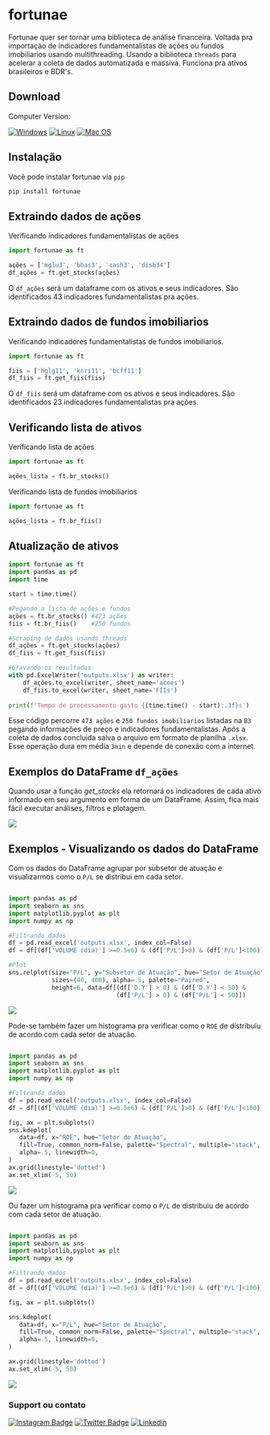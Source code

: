 # fortunae
 Fortunae quer ser tornar uma biblioteca de análise financeira. Voltada pra importação de indicadores fundamentalistas de ações ou fundos imobiliarios usando multithreading. Usando a biblioteca `threads` para acelerar a coleta de dados automatizada e massiva. Funciona pra ativos brasileiros e BDR's.

## Download

Computer Version:

[![Windows](https://img.shields.io/badge/Windows-0078D6?style=for-the-badge&logo=windows&logoColor=white)](https://github.com/seu-usuario/seu-repositorio/releases)
[![Linux](https://img.shields.io/badge/Linux-FF6600?style=for-the-badge&logo=linux&logoColor=white)](https://github.com/seu-usuario/seu-repositorio/releases)
[![Mac OS](https://img.shields.io/badge/mac%20os-000000?style=for-the-badge&logo=macos&logoColor=F0F0F0)](https://github.com/seu-usuario/seu-repositorio/releases)

## Instalação

Você pode instalar fortunae via `pip`

```md
pip install fortunae
```
## Extraindo dados de ações
Verificando indicadores fundamentalistas de ações

```python
import fortunae as ft

ações = ['mglu3', 'bbas3', 'cash3', 'disb34']
df_ações = ft.get_stocks(ações)
```
O `df_ações` será um dataframe com os ativos e seus indicadores. São identificados 43 indicadores fundamentalistas pra ações.

## Extraindo dados de fundos imobiliarios

Verificando indicadores fundamentalistas de fundos imobiliarios.

```python
import fortunae as ft

fiis = ['hglg11', 'knri11', 'bcff11']
df_fiis = ft.get_fiis(fiis)
```
O `df_fiis` será um dataframe com os ativos e seus indicadores. São identificados 23 indicadores fundamentalistas pra ações.

## Verificando lista de ativos
Verificando lista de ações
```python
import fortunae as ft

ações_lista = ft.br_stocks()
```
Verificando lista de fundos imobiliarios
```python
import fortunae as ft

ações_lista = ft.br_fiis()
```

## Atualização de ativos

```python
import fortunae as ft
import pandas as pd
import time 

start = time.time()

#Pegando a lista de ações e fundos
ações = ft.br_stocks() #473 ações
fiis = ft.br_fiis()    #250 fundos

#Scraping de dados usando threads
df_ações = ft.get_stocks(ações)
df_fiis = ft.get_fiis(fiis)

#Gravando os resultados
with pd.ExcelWriter('outputs.xlsx') as writer:  
    df_ações.to_excel(writer, sheet_name='acoes')
    df_fiis.to_excel(writer, sheet_name='FIIs')
    
print(f'Tempo de processamento gasto {(time.time() - start):.3f}s')
```
Esse código percorre `473 ações` e `250 fundos imobiliarios` listadas na `B3` pegando informações de 
preço e indicadores fundamentalistas. Após a coleta de dados concluida salva o arquivo em formato de planilha `.xlsx`. Esse operação dura em média `3min` e depende de conexão com a internet.

## Exemplos do DataFrame `df_ações`
Quando usar a função *get_stocks* ela retornará os indicadores de cada ativo informado em seu argumento em forma de um DataFrame. Assim, fica mais fácil executar análises, filtros e plotagem.

![](imgs/df.PNG)

## Exemplos - Visualizando os dados do DataFrame

Com os dados do DataFrame agrupar por subsetor de atuação e visualizarmos como o `P/L` se distribui em cada setor.
```python

import pandas as pd
import seaborn as sns
import matplotlib.pyplot as plt
import numpy as np

#Filtrando dados
df = pd.read_excel('outputs.xlsx', index_col=False)
df = df[(df['VOLUME (dia)'] >=0.5e6) & (df['P/L']>0) & (df['P/L']<100)]

#Plot
sns.relplot(size="P/L", y="Subsetor de Atuação", hue="Setor de Atuação", x="D.Y",
            sizes=(40, 400), alpha=.5, palette="Paired",
            height=6, data=df[(df['D.Y'] > 0) & (df['D.Y'] < 50) & 
                              (df['P/L'] > 0) & (df['P/L'] < 50)])
```

![](imgs/plot1.png)

Pode-se também fazer um histograma pra verificar como o `ROE` de distribuiu de acordo com cada setor de atuação.
```python

import pandas as pd
import seaborn as sns
import matplotlib.pyplot as plt
import numpy as np

#Filtrando dados
df = pd.read_excel('outputs.xlsx', index_col=False)
df = df[(df['VOLUME (dia)'] >=0.5e6) & (df['P/L']>0) & (df['P/L']<100)]

fig, ax = plt.subplots()
sns.kdeplot(
   data=df, x="ROE", hue="Setor de Atuação",
   fill=True, common_norm=False, palette="Spectral", multiple="stack",
   alpha=.5, linewidth=0,
)
ax.grid(linestyle='dotted')
ax.set_xlim(-5, 50)
```

![](imgs/plot2.png)

Ou fazer um histograma pra verificar como o `P/L` de distribuiu de acordo com cada setor de atuação.
```python

import pandas as pd
import seaborn as sns
import matplotlib.pyplot as plt
import numpy as np

#Filtrando dados
df = pd.read_excel('outputs.xlsx', index_col=False)
df = df[(df['VOLUME (dia)'] >=0.5e6) & (df['P/L']>0) & (df['P/L']<100)]

fig, ax = plt.subplots()

sns.kdeplot(
   data=df, x="P/L", hue="Setor de Atuação",
   fill=True, common_norm=False, palette="Spectral", multiple="stack",
   alpha=.5, linewidth=0,
)

ax.grid(linestyle='dotted')
ax.set_xlim(-5, 50)

```

![](imgs/plot3.png)


### Support ou contato

[![Instagram Badge](https://img.shields.io/badge/Instagram-E4405F?style=for-the-badge&logo=instagram&logoColor=white)](https://www.instagram.com/arthurchabole/)
[![Twitter Badge](https://img.shields.io/badge/Twitter-1DA1F2?style=for-the-badge&logo=twitter&logoColor=white)](https://twitter.com/Arthur__Chabole)
[![Linkedin](https://img.shields.io/badge/LinkedIn-0077B5?style=for-the-badge&logo=linkedin&logoColor=white)](https://www.linkedin.com/in/arthur-chabole-1589a8149/)
